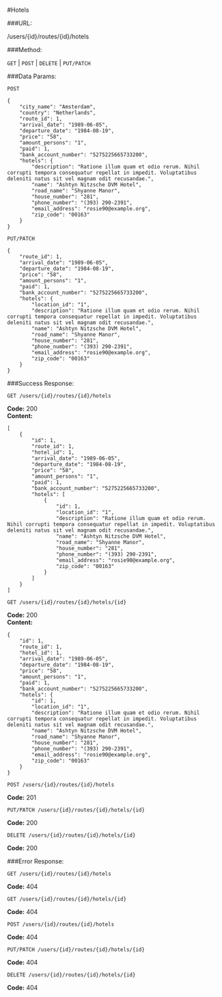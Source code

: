 #Hotels

###URL:

  /users/{id}/routes/{id}/hotels

###Method:

  `GET` | `POST` | `DELETE` | `PUT/PATCH`

###Data Params:

`POST`

    {
        "city_name": "Amsterdam",
        "country": "Netherlands",
        "route_id": 1,
        "arrival_date": "1989-06-05",
        "departure_date": "1984-08-19",
        "price": "58",
        "amount_persons": "1",
        "paid": 1,
        "bank_account_number": "5275225665733200",
        "hotels": {
            "description": "Ratione illum quam et odio rerum. Nihil corrupti tempora consequatur repellat in impedit. Voluptatibus deleniti natus sit vel magnam odit recusandae.",
            "name": "Ashtyn Nitzsche DVM Hotel",
            "road_name": "Shyanne Manor",
            "house_number": "281",
            "phone_number": "(393) 290-2391",
            "email_address": "rosie90@example.org",
            "zip_code": "00163"
        }
    }

`PUT/PATCH`

    {
        "route_id": 1,
        "arrival_date": "1989-06-05",
        "departure_date": "1984-08-19",
        "price": "58",
        "amount_persons": "1",
        "paid": 1,
        "bank_account_number": "5275225665733200",
        "hotels": {
            "location_id": "1",
            "description": "Ratione illum quam et odio rerum. Nihil corrupti tempora consequatur repellat in impedit. Voluptatibus deleniti natus sit vel magnam odit recusandae.",
            "name": "Ashtyn Nitzsche DVM Hotel",
            "road_name": "Shyanne Manor",
            "house_number": "281",
            "phone_number": "(393) 290-2391",
            "email_address": "rosie90@example.org",
            "zip_code": "00163"
        }
    }

###Success Response:
  
`GET /users/{id}/routes/{id}/hotels`

**Code:** 200<br>
**Content:**


```
[
    {
        "id": 1,
        "route_id": 1,
        "hotel_id": 1,
        "arrival_date": "1989-06-05",
        "departure_date": "1984-08-19",
        "price": "58",
        "amount_persons": "1",
        "paid": 1,
        "bank_account_number": "5275225665733200",
        "hotels": [
            {
                "id": 1,
                "location_id": "1",
                "description": "Ratione illum quam et odio rerum. Nihil corrupti tempora consequatur repellat in impedit. Voluptatibus deleniti natus sit vel magnam odit recusandae.",
                "name": "Ashtyn Nitzsche DVM Hotel",
                "road_name": "Shyanne Manor",
                "house_number": "281",
                "phone_number": "(393) 290-2391",
                "email_address": "rosie90@example.org",
                "zip_code": "00163"
            }
        ]
    }
]
```

`GET /users/{id}/routes/{id}/hotels/{id}`

**Code:** 200<br>
**Content:**


```
{
    "id": 1,
    "route_id": 1,
    "hotel_id": 1,
    "arrival_date": "1989-06-05",
    "departure_date": "1984-08-19",
    "price": "58",
    "amount_persons": "1",
    "paid": 1,
    "bank_account_number": "5275225665733200",
    "hotels": {
        "id": 1,
        "location_id": "1",
        "description": "Ratione illum quam et odio rerum. Nihil corrupti tempora consequatur repellat in impedit. Voluptatibus deleniti natus sit vel magnam odit recusandae.",
        "name": "Ashtyn Nitzsche DVM Hotel",
        "road_name": "Shyanne Manor",
        "house_number": "281",
        "phone_number": "(393) 290-2391",
        "email_address": "rosie90@example.org",
        "zip_code": "00163"
    }
}
```

`POST /users/{id}/routes/{id}/hotels`

**Code:** 201

`PUT/PATCH /users/{id}/routes/{id}/hotels/{id}`

**Code:** 200

`DELETE /users/{id}/routes/{id}/hotels/{id}`

**Code:** 200
 
###Error Response:

`GET /users/{id}/routes/{id}/hotels`

**Code:** 404

`GET /users/{id}/routes/{id}/hotels/{id}`

**Code:** 404

`POST /users/{id}/routes/{id}/hotels`

**Code:** 404

`PUT/PATCH /users/{id}/routes/{id}/hotels/{id}`

**Code:** 404

`DELETE /users/{id}/routes/{id}/hotels/{id}`

**Code:** 404
